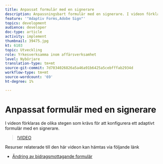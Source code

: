 ```yaml
---
title: Anpassat formulär med en signerare
description: Anpassningsbart formulär med en signerare. I videon förklaras de olika stegen som krävs för att konfigurera ett adaptivt formulär med en signerare.
feature: '"Adaptiv Forms,Adobe Sign"'
topics: development
audience: developer
doc-type: article
activity: implement
thumbnail: 39475.jpg
kt: 6103
topic: Utveckling
role: Yrkesverksamma inom affärsverksamhet
level: Nybörjare
translation-type: tm+mt
source-git-commit: 7d7034026826a5a46a91b6425a5cebfffab2934d
workflow-type: tm+mt
source-wordcount: '69'
ht-degree: 1%

---
```


# Anpassat formulär med en signerare


I videon förklaras de olika stegen som krävs för att konfigurera ett adaptivt formulär med en signerare.

>[!VIDEO](https://video.tv.adobe.com/v/39475/?quality=9&learn=on)

Resurser relaterade till den här videon kan hämtas via följande länk

* [Ändring av bidragsmottagande formulär  ](assets/change-of-beneficiary-form.zip)
